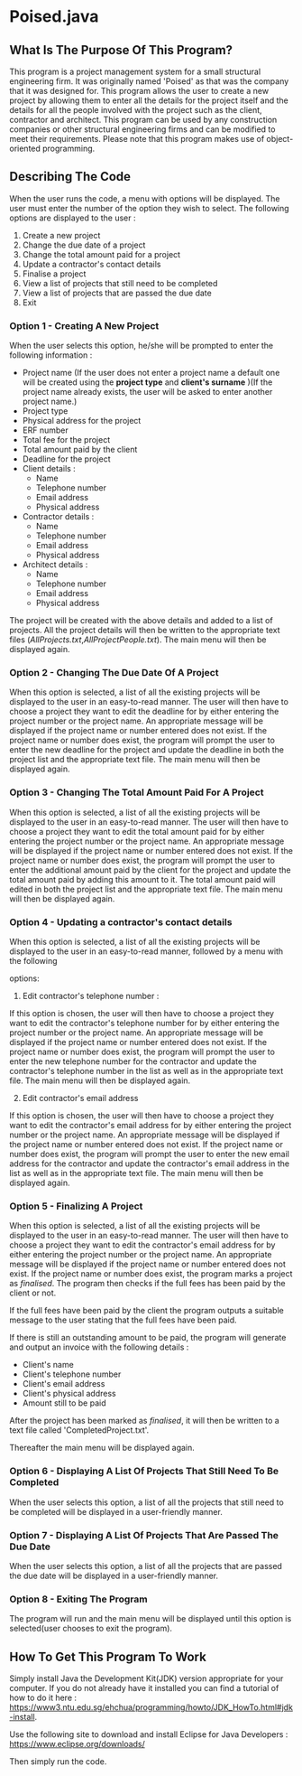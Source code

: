 # Poised.java

## What Is The Purpose Of This Program?

This program is a project management system for a small structural engineering firm. It was originally named 'Poised' as that was the company that it was designed for. This program allows the user to create a new project by allowing them to enter all the details for the project itself and the details for all the people involved with the project such as the client, contractor and architect. This program can be used by any construction companies or other structural engineering firms and can be modified to meet their requirements. Please note that this program makes use of object-oriented programming.

## Describing The Code

When the user runs the code, a menu with options will be displayed. The user must enter the number of the option they wish to select. The following options are displayed to the user :

1. Create a new project
2. Change the due date of a project
3. Change the total amount paid for a project
4. Update a contractor's contact details
5. Finalise a project
6. View a list of projects that still need to be completed
7. View a list of projects that are passed the due date
8. Exit

### Option 1 - Creating A New Project

When the user selects this option, he/she will be prompted to enter the following information :

- Project name (If the user does not enter a project name a default one will be created using the **project type** and **client's surname** )(If the project name already exists, the user will be asked to enter another project name.)
- Project type
- Physical address for the project
- ERF number
- Total fee for the project
- Total amount paid by the client
- Deadline for the project
- Client details :
  - Name
  - Telephone number
  - Email address
  - Physical address
- Contractor details :
  - Name
  - Telephone number
  - Email address
  - Physical address
- Architect details :
  - Name
  - Telephone number
  - Email address
  - Physical address

The project will be created with the above details and added to a list of projects. All the project details will then be written to the appropriate text files (*AllProjects.txt*,*AllProjectPeople.txt*). The main menu will then be displayed again.


### Option 2 - Changing The Due Date Of A Project

When this option is selected, a list of all the existing projects will be displayed to the user in an easy-to-read manner. The user will then have to choose a project they want to edit the deadline for by either entering the project number or the project name. An appropriate message will be displayed if the project name or number entered does not exist. If the project name or number does exist, the program will prompt the user to enter the new deadline for the project and update the deadline in both the project list and the appropriate text file. The main menu will then be displayed again.


### Option 3 - Changing The Total Amount Paid For A Project

When this option is selected, a list of all the existing projects will be displayed to the user in an easy-to-read manner. The user will then have to choose a project they want to edit the total amount paid for by either entering the project number or the project name. An appropriate message will be displayed if the project name or number entered does not exist. If the project name or number does exist, the program will prompt the user to enter the additional amount paid by the client for the project and update the total amount paid by adding this amount to it. The total amount paid will edited in both the project list and the appropriate text file. The main menu will then be displayed again.



### Option 4 - Updating a contractor's contact details

When this option is selected, a list of all the existing projects will be displayed to the user in an easy-to-read manner, followed by a menu with the following 

options:

1. Edit contractor's telephone number :

If this option is chosen, the user will then have to choose a project they want to edit the contractor's telephone number for by either entering the project number or the project name. An appropriate message will be displayed if the project name or number entered does not exist. If the project name or number does exist, the program will prompt the user to enter the new telephone number for the contractor and update the contractor's telephone number in the list as well as in the appropriate text file. The main menu will then be displayed again.

2. Edit contractor's email address

If this option is chosen, the user will then have to choose a project they want to edit the contractor's email address for by either entering the project number or the project name. An appropriate message will be displayed if the project name or number entered does not exist. If the project name or number does exist, the program will prompt the user to enter the new email address for the contractor and update the contractor's email address in the list as well as in the appropriate text file. The main menu will then be displayed again.



### Option 5 - Finalizing A Project

When this option is selected, a list of all the existing projects will be displayed to the user in an easy-to-read manner. The user will then have to choose a project they want to edit the contractor's email address for by either entering the project number or the project name. An appropriate message will be displayed if the project name or number entered does not exist. If the project name or number does exist, the program marks a project as *finalised*. The program then checks if the full fees has been paid by the client or not. 

If the full fees have been paid by the client the program outputs a suitable message to the user stating that the full fees have been paid. 

If there is still an outstanding amount to be paid, the program will generate and output an invoice with the following details :

- Client's name 
- Client's telephone number
- Client's email address
- Client's physical address
- Amount still to be paid

After the project has been marked as *finalised*, it will then be written to a text file called 'CompletedProject.txt'.

Thereafter the main menu will be displayed again.



### Option 6 - Displaying A List Of Projects That Still Need To Be Completed

When the user selects this option, a list of all the projects that still need to be completed will be displayed in a user-friendly manner.



### Option 7 - Displaying A List Of Projects That Are Passed The Due Date

When the user selects this option, a list of all the projects that are passed the due date will be displayed in a user-friendly manner.



### Option 8 - Exiting The Program

The program will run and the main menu will be displayed until this option is selected(user chooses to exit the program).



## How To Get This Program To Work

Simply install Java the Development Kit(JDK) version appropriate for your computer. If you do not already have it installed you can find a tutorial of how to do it here : https://www3.ntu.edu.sg/ehchua/programming/howto/JDK_HowTo.html#jdk-install. 

Use the following site to download and install Eclipse for Java Developers : https://www.eclipse.org/downloads/ 

Then simply run the code.
